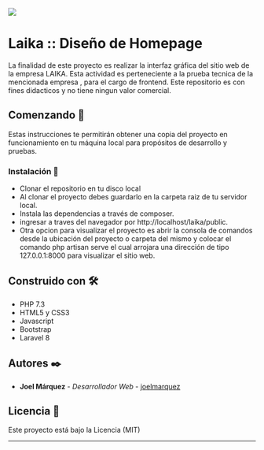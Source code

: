 <p><img src="https://lh3.googleusercontent.com/s-LmZbEm_ki229TXlqyzz6IDrWW2aXG3cYlbgq-6pybZn0XCD024SDGLgrLsg0to1Shd4DEl9D2v2QMhvpkxG0Rui2671LpgmlqGYIJ4y8bGrZ6YwC75eRJlOZBdw2ak5ZFhtNfQtDTxwR9Y3lvuMNdCKgXkVDgVkWPnFDNjYFK_AVxcRMXGnqs1JcCyPXMQRJwXmcF-kpEmctTB74k9DJ_EXt3EqB0t080yBA_ubnp0KpMo-iTxnL-kFxefgQy4WcKMj0gO8ICRy6kboKU9rKggQmoAwGbZXhMvoyYzPUyOUTNycfoP7Ybt_OeTU7XGR-xWiwYR51vOjX_N_UOKlEdjJq_tt9fqTgNtx4uDj9qhYHfBqKMspyulGa0hq5cT-MydksPd967jt_t_lqFuZphcfW3bQfm72Anasy6IKfqDzZoVsAB1_W7CKA2PUB9LaWXdwbHPoVegKIEz4SMXHhGd9CM4yzlaNsemHmZISEG_YQLKXfzl4j9w7wK4zj7Ag3n264Xre8cpzA0I_Nsl5Uf5HGdb2IwAugBh1TruYyNn7-sky6MGaLx1p3SJjUgFrISpuZB2Q6yxNzvJCdhW8kXejoPHeI5XbrC__Hqe112H3zuZk1Py1gLMpxlBNq6RuUg_EnFZoqyyfJucOD-orQUqX5AY5jn-Y5lHeOsEICflYkvysK0eofm_nY5XD0fUy7DEMQquEgSNWF3TQ0FTZiAN=w800-h390-no?authuser=0"></p>

# Laika :: Diseño de Homepage 
La finalidad de este proyecto es realizar la interfaz gráfica del sitio web de la empresa LAIKA.
Esta actividad es perteneciente a la prueba tecnica de la mencionada empresa , para el cargo de 
frontend. Este repositorio es con fines didacticos y no tiene ningun valor comercial.


## Comenzando 🚀

Estas instrucciones te permitirán obtener una copia del proyecto en funcionamiento en tu máquina local para propósitos de desarrollo y pruebas.

### Instalación 🔧

- Clonar el repositorio en tu disco local
- Al clonar el proyecto debes guardarlo en la carpeta raiz de tu servidor local.
- Instala las dependencias a través de composer.
- ingresar a traves del navegador por http://localhost/laika/public.
- Otra opcion para visualizar el proyecto es abrir la consola de comandos desde la ubicación del proyecto o carpeta del mismo y colocar el comando php artisan serve el cual arrojara una dirección de tipo 127.0.0.1:8000 para visualizar el sitio web.


## Construido con 🛠️

* PHP 7.3
* HTML5 y CSS3
* Javascript
* Bootstrap
* Laravel 8


## Autores ✒️

* **Joel Márquez** - *Desarrollador Web* - [joelmarquez](https://github.com/joelmarquez)

## Licencia 📄

Este proyecto está bajo la Licencia (MIT)

---
